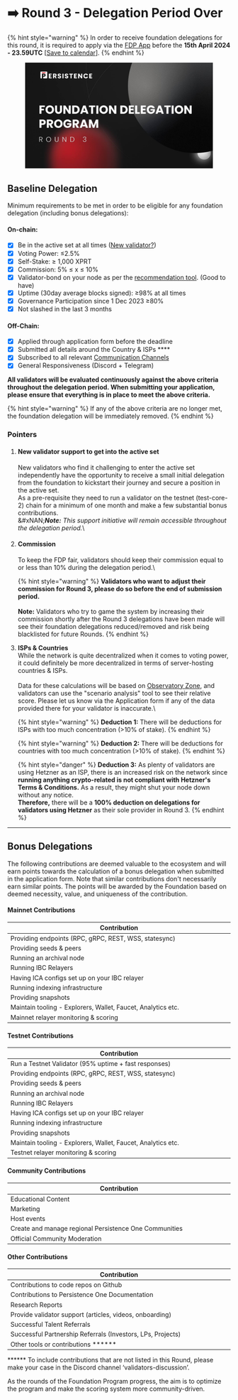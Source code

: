 # ➡️ Round 3 - Delegation Period Over

{% hint style="warning" %}
In order to receive foundation delegations for this round, it is required to apply via the [FDP App](https://fdp.persistence.one) before the **15th April 2024 - 23.59UTC** \[[Save to calendar](https://calendar.google.com/calendar/event?action=TEMPLATE\&tmeid=M3NvdmU2MjhraWM1czl2NnQ3cHJycDFuajAgbWFkaHVyQHBlcnNpc3RlbmNlLm9uZQ\&tmsrc=madhur%40persistence.one)].
{% endhint %}

<figure><img src="../../.gitbook/assets/photo_2024-03-21 18.08.57.jpeg" alt=""><figcaption></figcaption></figure>

## Baseline Delegation

Minimum requirements to be met in order to be eligible for any foundation delegation (including bonus delegations):

#### On-chain:

* [x] Be in the active set at all times ([New validator?](round-3-delegation-period-over.md#pointers))
* [x] Voting Power: ≤2.5%
* [x] Self-Stake: ≥ 1,000 XPRT
* [x] Commission: 5% ≤ x ≤ 10%
* [x] Validator-bond on your node as per the [recommendation tool](https://docs.google.com/spreadsheets/d/13XXa3cHDoDsbXg7cjBRk8i0SBUBG3YoNmtKgUXCXNcI/edit?usp=sharing). (Good to have)
* [x] Uptime (30day average blocks signed): ≥98% at all times
* [x] Governance Participation since 1 Dec 2023 ≥80%&#x20;
* [x] Not slashed in the last 3 months

#### Off-Chain:

* [x] Applied through application form before the deadline
* [x] Submitted all details around the Country & ISPs \*\*\*\*
* [x] Subscribed to all relevant [Communication Channels](https://docs.persistence.one/build/validators/validator-communication)
* [x] General Responsiveness (Discord + Telegram)

**All validators will be evaluated continuously against the above criteria throughout the delegation period. When submitting your application, please ensure that everything is in place to meet the above criteria.**

{% hint style="warning" %}
If any of the above criteria are no longer met, the foundation delegation will be immediately removed.
{% endhint %}

### Pointers

1.  #### New validator support to get into the active set

    New validators who find it challenging to enter the active set independently have the opportunity to receive a small initial delegation from the foundation to kickstart their journey and secure a position in the active set. \
    As a pre-requisite they need to run a validator on the testnet (test-core-2) chain for a minimum of one month and make a few substantial bonus contributions. \
    &#xNAN;_**Note:** This support initiative will remain accessible throughout the delegation period._\

2.  #### Commission

    To keep the FDP fair, validators should keep their commission equal to or less than 10% during the delegation period.\


    {% hint style="warning" %}
    **Validators who want to adjust their commission for Round 3, please do so before the end of submission period.** \
    \
    **Note:** Validators who try to game the system by increasing their commission shortly after the Round 3 delegations have been made will see their foundation delegations reduced/removed and risk being blacklisted for future Rounds.
    {% endhint %}


3.  **ISPs & Countries**\
    While the network is quite decentralized when it comes to voting power, it could definitely be more decentralized in terms of server-hosting countries & ISPs. \
    \
    Data for these calculations will be based on [Observatory Zone](https://observatory.zone/persistence), and validators can use the "scenario analysis" tool to see their relative score. Please let us know via the Application form if any of the data provided there for your validator is inaccurate.\


    {% hint style="warning" %}
    **Deduction 1:** There will be deductions for ISPs with too much concentration (>10% of stake).
    {% endhint %}



    {% hint style="warning" %}
    **Deduction 2:** There will be deductions for countries with too much concentration (>10% of stake).
    {% endhint %}



    {% hint style="danger" %}
    **Deduction 3:** As plenty of validators are using Hetzner as an ISP, there is an increased risk on the network since **running anything crypto-related is not compliant with Hetzner's Terms & Conditions.** As a result, they might shut your node down without any notice. \
    **Therefore,** there will be a **100% deduction on delegations for validators using Hetzner** as their sole provider in Round 3.
    {% endhint %}

***

## Bonus Delegations

The following contributions are deemed valuable to the ecosystem and will earn points towards the calculation of a bonus delegation when submitted in the application form. Note that similar contributions don't necessarily earn similar points. The points will be awarded by the Foundation based on deemed necessity, value, and uniqueness of the contribution.&#x20;

#### Mainnet Contributions

<table><thead><tr><th width="596">Contribution</th></tr></thead><tbody><tr><td>Providing endpoints (RPC, gRPC, REST, WSS, statesync)</td></tr><tr><td>Providing seeds &#x26; peers</td></tr><tr><td>Running an archival node</td></tr><tr><td>Running IBC Relayers</td></tr><tr><td>Having ICA configs set up on your IBC relayer</td></tr><tr><td>Running indexing infrastructure</td></tr><tr><td>Providing snapshots</td></tr><tr><td>Maintain tooling - Explorers, Wallet, Faucet, Analytics etc.</td></tr><tr><td>Mainnet relayer monitoring &#x26; scoring</td></tr></tbody></table>

#### Testnet Contributions

<table><thead><tr><th width="599">Contribution</th></tr></thead><tbody><tr><td>Run a Testnet Validator (95% uptime + fast responses)</td></tr><tr><td>Providing endpoints (RPC, gRPC, REST, WSS, statesync)</td></tr><tr><td>Providing seeds &#x26; peers</td></tr><tr><td>Running an archival node</td></tr><tr><td>Running IBC Relayers</td></tr><tr><td>Having ICA configs set up on your IBC relayer</td></tr><tr><td>Running indexing infrastructure</td></tr><tr><td>Providing snapshots</td></tr><tr><td>Maintain tooling - Explorers, Wallet, Faucet, Analytics etc.</td></tr><tr><td>Testnet relayer monitoring &#x26; scoring</td></tr></tbody></table>

#### Community Contributions

<table><thead><tr><th width="598">Contribution</th></tr></thead><tbody><tr><td>Educational Content</td></tr><tr><td>Marketing</td></tr><tr><td>Host events</td></tr><tr><td>Create and manage regional Persistence One Communities</td></tr><tr><td>Official Community Moderation</td></tr></tbody></table>

#### Other Contributions

<table><thead><tr><th width="597">Contribution</th></tr></thead><tbody><tr><td>Contributions to code repos on Github</td></tr><tr><td>Contributions to Persistence One Documentation</td></tr><tr><td>Research Reports</td></tr><tr><td>Provide validator support (articles, videos, onboarding)</td></tr><tr><td>Successful Talent Referrals</td></tr><tr><td>Successful Partnership Referrals (Investors, LPs, Projects)</td></tr><tr><td>Other tools or contributions ******</td></tr></tbody></table>

\*\*\*\*\*\* To include contributions that are not listed in this Round, please make your case in the Discord channel ‘validators-discussion’.&#x20;

As the rounds of the Foundation Program progress, the aim is to optimize the program and make the scoring system more community-driven.
